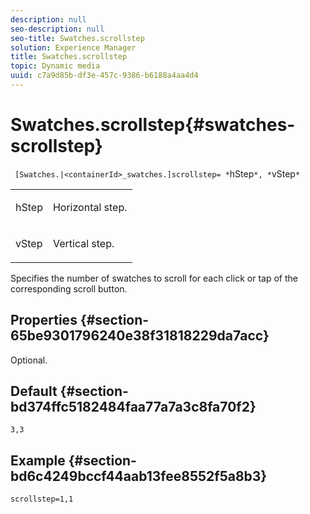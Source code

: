 ```yaml
---
description: null
seo-description: null
seo-title: Swatches.scrollstep
solution: Experience Manager
title: Swatches.scrollstep
topic: Dynamic media
uuid: c7a9d85b-df3e-457c-9386-b6188a4aa4d4
---
```


# Swatches.scrollstep{#swatches-scrollstep}

 ` [Swatches.|<containerId>_swatches.]scrollstep= *`hStep`*, *`vStep`*`

<table id="table_DC890B3CAB6847318081AC74424147B9"> 
 <tbody> 
  <tr> 
   <td> <p> <span class="codeph"> <span class="varname"> hStep</span> </span> </p> </td> 
   <td> <p>Horizontal step. </p> </td> 
  </tr> 
  <tr> 
   <td> <p> <span class="codeph"> <span class="varname"> vStep</span> </span> </p> </td> 
   <td> <p>Vertical step. </p> </td> 
  </tr> 
 </tbody> 
</table>

Specifies the number of swatches to scroll for each click or tap of the corresponding scroll button.

## Properties {#section-65be9301796240e38f31818229da7acc}

Optional.

## Default {#section-bd374ffc5182484faa77a7a3c8fa70f2}

`3,3`

## Example {#section-bd6c4249bccf44aab13fee8552f5a8b3}

`scrollstep=1,1` 
